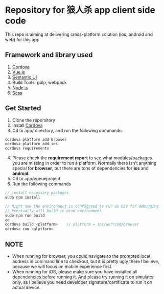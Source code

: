 # Repository for 狼人杀 app client side code

This repo is aiming at delivering cross-platform solution (ios, android and web) for this app

## Framework and library used
1. [Cordova](https://cordova.apache.org/)
2. [Vue.js](https://vuejs.org/)
3. [Semantic UI](https://semantic-ui.com)
4. Build Tools: gulp, webpack
5. [Node.js](https://nodejs.org/en/)
6. [Scss](http://sass-lang.com/)

## Get Started
1. Clone the reporsitory
2. Install [Cordova](https://cordova.apache.org/docs/en/latest/guide/cli/)
3. Cd to app/ directory, and run the following commands:
```javascript
cordova platform add browser
cordova platform add ios
cordova requirements
```
4. Please check the **requirement report** to see what modules/packages you are missing in order to run a platform. Normally there isn't anything special for **browser**, but there are tons of dependencies for **ios** and **android**.
5. Cd to app/vueueproject
6. Run the following commands
```javascript
// install necessary packages
sudo npm install

// Right now the environment is configured to run as DEV for debugging purposes
// Eventually will build in prod environment.
sudo npm run build
cd ..
cordova build <platform>    // platform = ios/andriod/browser
cordova run <platform>
```

## NOTE
* When running for browser, you could navigate to the prompted local address in command line to checkout, but it is pretty ugly there I believe, because we will focus on mobile experience first.
* When running for iOS, please make sure you have installed all dependencies before running it. And please try running it on simulator only, as I believe you need developer signature/certificate to run it on actual device.

